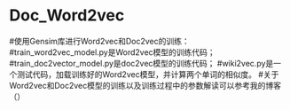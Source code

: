# Doc_Word2vec
#使用Gensim库进行Word2vec和Doc2vec的训练：
#train_word2vec_model.py是Word2vec模型的训练代码；
#train_doc2vector_model.py是doc2vec模型的训练代码；
#wiki2vec.py是一个测试代码，加载训练好的Word2vec模型，并计算两个单词的相似度。
#关于Word2vec和Doc2vec模型的训练以及训练过程中的参数解读可以参考我的博客（）
